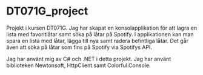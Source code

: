 # DT071G_project

Projekt i kursen DT071G. Jag har skapat en konsolapplikation för att lagra en lista med favoritlåtar samt söka på låtar på Spotify. I applikationen kan man spara en lista med låtar, lägga till nya samt radera befintliga låtar. Det går även att söka på låtar som fins på Spotify via Spotifys API. 

Jag har använt mig av C# och .NET i detta projekt. Jag har använt biblioteken Newtonsoft, HttpClient samt Colorful.Console. 
